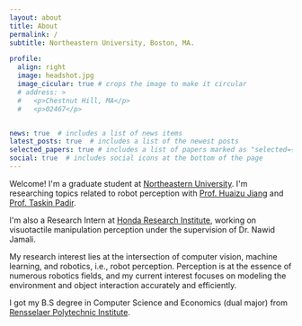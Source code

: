 ```yaml
---
layout: about
title: About
permalink: /
subtitle: Northeastern University, Boston, MA.

profile:
  align: right
  image: headshot.jpg
  image_cicular: true # crops the image to make it circular
  # address: >
  #   <p>Chestnut Hill, MA</p>
  #   <p>02467</p>


news: true  # includes a list of news items
latest_posts: true  # includes a list of the newest posts
selected_papers: true # includes a list of papers marked as "selected={true}"
social: true  # includes social icons at the bottom of the page
---
```


Welcome! I'm a graduate student at [Northeastern University](https://northeastern.edu). I'm researching topics related to robot perception with [Prof. Huaizu Jiang](https://jianghz.me/) and [Prof. Taskin Padir](https://robot.neu.edu/).

I'm also a Research Intern at <a href="https://usa.honda-ri.com/">Honda Research Institute</a>, working on visuotactile manipulation perception under the supervision of Dr. Nawid Jamali.

My research interest lies at the intersection of computer vision, machine learning, and robotics, i.e., robot perception. Perception is at the essence of numerous robotics fields, and my current interest focuses on modeling the environment and object interaction accurately and efficiently.

I got my B.S degree in Computer Science and Economics (dual major) from [Rensselaer Polytechnic Institute](https://rpi.edu/).
